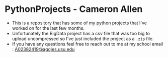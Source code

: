 # PythonProjects - Cameron Allen
* This is a repository that has some of my python projects that I've worked on for the last few months.
* Unfortunately the BigData project has a csv file that was too big to upload uncompressed so I've just included the project as a `.zip` file.
* If you have any questions feel free to reach out to me at my school email : A02382419@aggies.usu.edu
